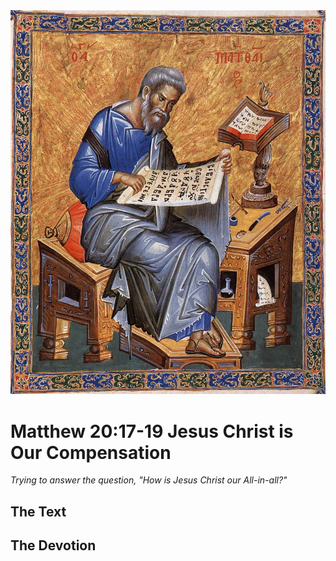 <img class="intro-right" src="../images/art-matthew.jpg">

# Matthew 20:17-19 Jesus Christ is Our Compensation

*Trying to answer the question, "How is Jesus Christ our All-in-all?"*

## The Text

## The Devotion